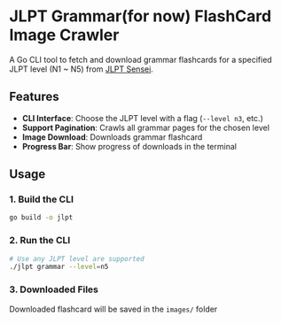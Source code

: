 # JLPT Grammar(for now) FlashCard Image Crawler

A Go CLI tool to fetch and download grammar flashcards for a specified JLPT level (N1 ~ N5) from [JLPT Sensei](https://jlptsensei.com/).

## Features

- **CLI Interface**: Choose the JLPT level with a flag (`--level n3`, etc.)
- **Support Pagination**: Crawls all grammar pages for the chosen level
- **Image Download**: Downloads grammar flashcard
- **Progress Bar**: Show progress of downloads in the terminal

## Usage

### 1. **Build the CLI**

```sh
go build -o jlpt
```

### 2. **Run the CLI**

```sh
# Use any JLPT level are supported
./jlpt grammar --level=n5
```

### 3. **Downloaded Files**

Downloaded flashcard will be saved in the `images/` folder
